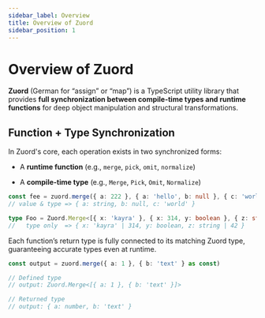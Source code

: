 ```yaml
---
sidebar_label: Overview  
title: Overview of Zuord  
sidebar_position: 1  
---
```


# Overview of Zuord

**Zuord** (German for “assign” or “map”) is a TypeScript utility library that provides **full synchronization between compile-time types and runtime functions** for deep object manipulation and structural transformations.

## Function + Type Synchronization

In Zuord's core, each operation exists in two synchronized forms:

- A **runtime function** (e.g., `merge`, `pick`, `omit`, `normalize`)

- A **compile-time type** (e.g., `Merge`, `Pick`, `Omit`, `Normalize`)

```ts
const fee = zuord.merge({ a: 222 }, { a: 'hello', b: null }, { c: 'world' } as const)
// value & type => { a: string, b: null, c: 'world' }

type Foo = Zuord.Merge<[{ x: 'kayra' }, { x: 314, y: boolean }, { z: string | 42 }]>
//   type only  => { x: 'kayra' | 314, y: boolean, z: string | 42 }
```

Each function’s return type is fully connected to its matching Zuord type, guaranteeing accurate types even at runtime.

```typescript
const output = zuord.merge({ a: 1 }, { b: 'text' } as const)

// Defined type
// output: Zuord.Merge<[{ a: 1 }, { b: 'text' }]>

// Returned type
// output: { a: number, b: 'text' }
```